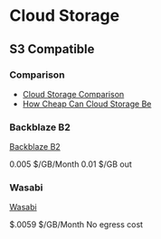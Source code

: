 # Cloud Storage

## S3 Compatible

### Comparison 

 * [Cloud Storage Comparison](https://www.qualeed.com/en/qbackup/cloud-storage-comparison/)
 * [How Cheap Can Cloud Storage Be](https://medium.com/@simon_80033/how-cheap-can-cloud-storage-be-8262c67b48c1)
 
 
### Backblaze B2

[Backblaze B2](https://www.backblaze.com/b2/cloud-storage-pricing.html)

0.005 $/GB/Month 
0.01 $/GB out

### Wasabi

[Wasabi](https://wasabi.com/cloud-storage-pricing/)

$.0059 $/GB/Month
No egress cost